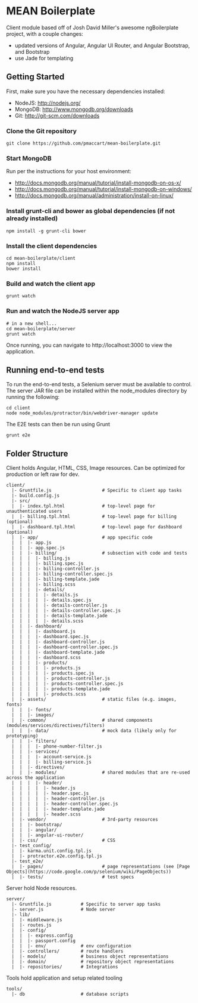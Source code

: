 # MEAN Boilerplate

Client module based off of Josh David Miller's awesome ngBoilerplate project, with a couple changes:
- updated versions of Angular, Angular UI Router, and Angular Bootstrap, and Bootstrap
- use Jade for templating

## Getting Started

First, make sure you have the necessary dependencies installed:
- NodeJS: http://nodejs.org/
- MongoDB: http://www.mongodb.org/downloads
- Git: http://git-scm.com/downloads

### Clone the Git repository

```shell
git clone https://github.com/pmaccart/mean-boilerplate.git
```

### Start MongoDB

Run per the instructions for your host environment:
- http://docs.mongodb.org/manual/tutorial/install-mongodb-on-os-x/
- http://docs.mongodb.org/manual/tutorial/install-mongodb-on-windows/
- http://docs.mongodb.org/manual/administration/install-on-linux/

### Install grunt-cli and bower as global dependencies (if not already installed)

```shell
npm install -g grunt-cli bower
```

### Install the client dependencies

```shell
cd mean-boilerplate/client
npm install
bower install
```

### Build and watch the client app
```shell
grunt watch
```

### Run and watch the NodeJS server app
```shell
# in a new shell...
cd mean-boilerplate/server
grunt watch
```

Once running, you can navigate to http://localhost:3000 to view the application.

## Running end-to-end tests
To run the end-to-end tests, a Selenium server must be available to control. The server JAR file
can be installed within the node_modules directory by running the following:
```shell
cd client
node node_modules/protractor/bin/webdriver-manager update
```

The E2E tests can then be run using Grunt
```shell
grunt e2e
```

## Folder Structure

Client holds Angular, HTML, CSS, Image resources. Can be optimized for production or left raw for dev.

    client/
      |- Gruntfile.js                   # Specific to client app tasks
      |- build.config.js
      |- src/
      |  |- index.tpl.html              # top-level page for unauthenticated users
      |  |- billing.tpl.html            # top-level page for billing (optional)
      |  |- dashboard.tpl.html          # top-level page for dashboard (optional)
      |  |- app/                        # app specific code
      |  |  |- app.js
      |  |  |- app.spec.js
      |  |  |- billing/                 # subsection with code and tests
      |  |  |  |- billing.js
      |  |  |  |- billing.spec.js
      |  |  |  |- billing-controller.js
      |  |  |  |- billing-controller.spec.js
      |  |  |  |- billing-template.jade
      |  |  |  |- billing.scss
      |  |  |  |- details/
      |  |  |  |  |- details.js
      |  |  |  |  |- details.spec.js
      |  |  |  |  |- details-controller.js
      |  |  |  |  |- details-controller.spec.js
      |  |  |  |  |- details-template.jade
      |  |  |  |  |- details.scss
      |  |  |- dashboard/
      |  |  |  |- dashboard.js
      |  |  |  |- dashboard.spec.js
      |  |  |  |- dashboard-controller.js
      |  |  |  |- dashboard-controller.spec.js
      |  |  |  |- dashboard-template.jade
      |  |  |  |- dashboard.scss
      |  |  |  |- products/
      |  |  |  |  |- products.js
      |  |  |  |  |- products.spec.js
      |  |  |  |  |- products-controller.js
      |  |  |  |  |- products-controller.spec.js
      |  |  |  |  |- products-template.jade
      |  |  |  |  |- products.scss
      |  |- assets/                     # static files (e.g. images, fonts)
      |  |  |- fonts/
      |  |  |- images/
      |  |- common/                     # shared components (modules/services/directives/filters)
      |  |  |- data/                    # mock data (likely only for prototyping)
      |  |  |- filters/
      |  |  |  |- phone-number-filter.js
      |  |  |- services/
      |  |  |  |- account-service.js
      |  |  |  |- billing-service.js
      |  |  |- directives/
      |  |  |- modules/                 # shared modules that are re-used across the application
      |  |  |  |- header/
      |  |  |  |  |- header.js
      |  |  |  |  |- header.spec.js
      |  |  |  |  |- header-controller.js
      |  |  |  |  |- header-controller.spec.js
      |  |  |  |  |- header-template.jade
      |  |  |  |  |- header.scss
      |  |- vendor/                     # 3rd-party resources
      |  |  |- bootstrap/
      |  |  |- angular/
      |  |  |- angular-ui-router/
      |  |- css/                        # CSS
      |- test_config/
      |  |- karma.unit.config.tpl.js
      |  |- protractor.e2e.config.tpl.js
      |- test_e2e/
      |  |- pages/                      # page representations (see [Page Objects](https://code.google.com/p/selenium/wiki/PageObjects))
      |  |- tests/                      # test specs


Server hold Node resources.

    server/
      |- Gruntfile.js           # Specific to server app tasks
      |- server.js              # Node server
      |- lib/
      |  |- middleware.js
      |  |- routes.js
      |  |- config/
      |  |  |- express.config
      |  |  |- passport.config
      |  |  |- env/             # env configuration
      |  |- controllers/        # route handlers
      |  |- models/             # business object representations
      |  |- domain/             # repository object representations
      |  |- repositories/       # Integrations


Tools hold application and setup related tooling

    tools/
      |- db                     # database scripts
